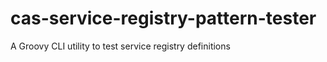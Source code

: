 cas-service-registry-pattern-tester
===================================

A Groovy CLI utility to test service registry definitions
